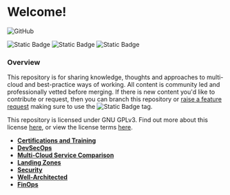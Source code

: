 # Welcome!

![GitHub](https://img.shields.io/github/license/ascoarchitect/multi-cloud-architecture)

![Static Badge](https://img.shields.io/badge/Cloud%20Provider-AWS-orange) ![Static Badge](https://img.shields.io/badge/Cloud%20Provider-Azure-lightblue) ![Static Badge](https://img.shields.io/badge/Cloud%20Provider-Google%20Cloud-blue)

### Overview

This repository is for sharing knowledge, thoughts and approaches to multi-cloud and best-practice ways of working. All content is community led and professionally vetted before merging. If there is new content you'd like to contribute or request, then you can branch this repository or [raise a feature request](./issues) making sure to use the ![Static Badge](https://img.shields.io/badge/feature-orange) tag.

This repository is licensed under GNU GPLv3. Find out more about this license [here](https://choosealicense.com/licenses/gpl-3.0/), or view the license terms [here](./LICENSE).

 - **[Certifications and Training](./certifications-and-training/README.md)**
 - **[DevSecOps](./devsecops/README.md)**
 -  **[Multi-Cloud Service Comparison](./multi-cloud-service-comparison/README.md)**
 -  **[Landing Zones](./landing-zones/README.md)**
 -  **[Security](./security/README.md)**
 -  **[Well-Architected](./well-architected/README.md)**
 -  **[FinOps](./finops/README.md)**
